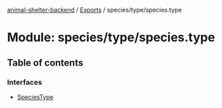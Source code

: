 [animal-shelter-backend](../README.md) / [Exports](../modules.md) / species/type/species.type

# Module: species/type/species.type

## Table of contents

### Interfaces

- [SpeciesType](../interfaces/species_type_species_type.SpeciesType.md)
